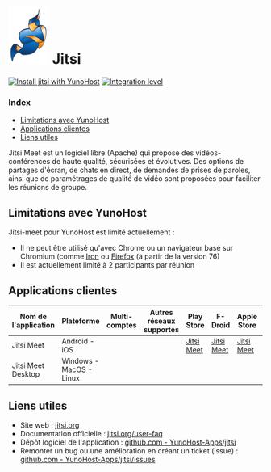 # <img src="/images/jitsi_logo.svg" width="80px" alt="logo de jitsi"> Jitsi

[![Install jitsi with YunoHost](https://install-app.yunohost.org/install-with-yunohost.png)](https://install-app.yunohost.org/?app=jitsi) [![Integration level](https://dash.yunohost.org/integration/jitsi.svg)](https://dash.yunohost.org/appci/app/jitsi)

### Index

- [Limitations avec YunoHost](#limitations-avec-yunohost)
- [Applications clientes](#applications-clientes)
- [Liens utiles](#liens-utiles)

Jitsi Meet est un logiciel libre (Apache) qui propose des vidéos-conférences de haute qualité, sécurisées et évolutives. Des options de partages d'écran, de chats en direct, de demandes de prises de paroles, ainsi que de paramétrages de qualité de vidéo sont proposées pour faciliter les réunions de groupe.

## Limitations avec YunoHost

Jitsi-meet pour YunoHost est limité actuellement :

* Il ne peut être utilisé qu'avec Chrome ou un navigateur basé sur Chromium (comme [Iron](https://www.srware.net/iron/) ou [Firefox](https://www.mozilla.org/fr/firefox/browsers/) (à partir de la version 76)
* Il est actuellement limité à 2 participants par réunion


## Applications clientes

| Nom de l'application | Plateforme | Multi-comptes | Autres réseaux supportés | Play Store | F-Droid | Apple Store | *Autres* |
|-----------------------|------------|---------------|-------------------------|------------|---------|-------------|----------|
| Jitsi Meet            | Android - iOS  |               |                      | [Jitsi Meet](https://play.google.com/store/apps/details?id=org.jitsi.meet) | [Jitsi Meet](https://f-droid.org/en/packages/org.jitsi.meet/) | [Jitsi Meet](https://apps.apple.com/us/app/jitsi-meet/id1165103905) |          |
| Jitsi Meet Desktop    | Windows - MacOS - Linux  |  |                        |            |         |             | [Téléchargement](https://desktop.jitsi.org/Main/Download)  |

## Liens utiles

 + Site web : [jitsi.org](https://jitsi.org)
 + Documentation officielle : [jitsi.org/user-faq](https://jitsi.org/user-faq/)
 + Dépôt logiciel de l'application : [github.com - YunoHost-Apps/jitsi](https://github.com/YunoHost-Apps/jitsi_ynh)
 + Remonter un bug ou une amélioration en créant un ticket (issue) : [github.com - YunoHost-Apps/jitsi/issues](https://github.com/YunoHost-Apps/jitsi_ynh/issues)
